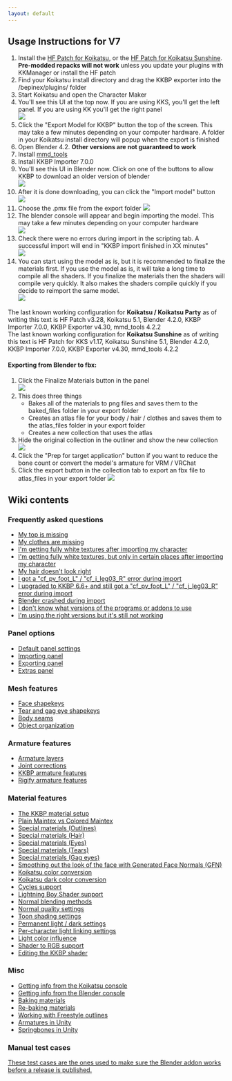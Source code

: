 ```yaml
---
layout: default
---
```


## Usage Instructions for V7
1. Install the [HF Patch for Koikatsu](https://github.com/ManlyMarco/KK-HF_Patch), or the [HF Patch for Koikatsu Sunshine](https://github.com/ManlyMarco/KKS-HF_Patch). **Pre-modded repacks will not work** unless you update your plugins with KKManager or install the HF patch
1. Find your Koikatsu install directory and drag the KKBP exporter into the /bepinex/plugins/ folder
1. Start Koikatsu and open the Character Maker
1. You'll see this UI at the top now. If you are using KKS, you'll get the left panel. If you are using KK you'll get the right panel  
![ ](https://github.com/FlailingFog/flailingfog.github.io/blob/master/assets/images/exportpanel.PNG)
1. Click the "Export Model for KKBP" button the top of the screen. This may take a few minutes depending on your computer hardware. A folder in your Koikatsu install directory will popup when the export is finished
1. Open Blender 4.2. **Other versions are not guaranteed to work**
1. Install [mmd_tools](https://extensions.blender.org/add-ons/mmd-tools/)
1. Install KKBP Importer 7.0.0
1. You'll see this UI in Blender now. Click on one of the buttons to allow KKBP to download an older version of blender  
![ ](https://github.com/FlailingFog/flailingfog.github.io/blob/master/assets/images/importpanel1.PNG)
1. After it is done downloading, you can click the "Import model" button  
![ ](https://github.com/FlailingFog/flailingfog.github.io/blob/master/assets/images/importpanel2.PNG)
1. Choose the .pmx file from the export folder 
![ ](https://github.com/FlailingFog/flailingfog.github.io/blob/master/assets/images/importpanel3.PNG)
1. The blender console will appear and begin importing the model. This may take a few minutes depending on your computer hardware  
![ ](https://github.com/FlailingFog/flailingfog.github.io/blob/master/assets/images/importpanel4.PNG)
1. Check there were no errors during import in the scripting tab. A successful import will end in "KKBP import finished in XX minutes"  
![ ](https://github.com/FlailingFog/flailingfog.github.io/blob/master/assets/images/importpanel5.PNG)
1. You can start using the model as is, but it is recommended to finalize the materials first. If you use the model as is, it will take a long time to compile all the shaders. If you finalize the materials then the shaders will compile very quickly. It also makes the shaders compile quickly if you decide to reimport the same model.  
![ ](https://github.com/FlailingFog/flailingfog.github.io/blob/master/assets/images/importpanel6.PNG)


The last known working configuration for **Koikatsu / Koikatsu Party** as of writing this text is HF Patch v3.28, Koikatsu 5.1, Blender 4.2.0, KKBP Importer 7.0.0, KKBP Exporter v4.30, mmd_tools 4.2.2  
The last known working configuration for **Koikatsu Sunshine** as of writing this text is HF Patch for KKS v1.17, Koikatsu Sunshine 5.1, Blender 4.2.0, KKBP Importer 7.0.0, KKBP Exporter v4.30, mmd_tools 4.2.2


#### Exporting from Blender to fbx:

1. Click the Finalize Materials button in the panel  
![ ](https://github.com/FlailingFog/flailingfog.github.io/blob/master/assets/images/importpanel6.PNG)
1. This does three things
    * Bakes all of the materials to png files and saves them to the baked_files folder in your export folder
    * Creates an atlas file for your body / hair / clothes and saves them to the atlas_files folder in your export folder
    * Creates a new collection that uses the atlas
1. Hide the original collection in the outliner and show the new collection
![ ](https://github.com/FlailingFog/flailingfog.github.io/blob/master/assets/images/importpanel7.PNG)
1. Click the "Prep for target application" button if you want to reduce the bone count or convert the model's armature for VRM / VRChat
1. Click the export button in the collection tab to export an fbx file to atlas_files in your export folder
![ ](https://github.com/FlailingFog/flailingfog.github.io/blob/master/assets/images/importpanel8.PNG)

## Wiki contents

### Frequently asked questions
* [My top is missing](faq#My-top-is-missing)
* [My clothes are missing](faq#My-clothes-are-missing)
* [I'm getting fully white textures after importing my character](faq#Im-getting-fully-white-textures-after-importing-my-character)
* [I'm getting fully white textures, but only in certain places after importing my character](faq#Im-getting-fully-white-textures-but-only-in-certain-places-after-importing-my-character)
* [My hair doesn't look right](faq#My-hair-doesnt-look-right)
* [I got a "cf_pv_foot_L" / "cf_j_leg03_R" error during import](faq#i-got-a-cf_pv_foot_l--cf_j_leg03_r-error-during-import)
* [I upgraded to KKBP 6.6+ and still got a "cf_pv_foot_L" / "cf_j_leg03_R" error during import](faq#i-upgraded-to-kkbp-66-and-still-got-a-cf_pv_foot_l--cf_j_leg03_r-error-during-import)
* [Blender crashed during import](faq#Blender-crashed-during-import)
* [I don't know what versions of the programs or addons to use](faq#I-dont-know-what-versions-of-the-programs-or-addons-to-use)
* [I'm using the right versions but it's still not working](faq#Im-using-the-right-versions-but-its-still-not-working)

### Panel options
* [Default panel settings](panel#Default-panel-settings)
* [Importing panel](panel#Importing-panel)
* [Exporting panel](panel#Exporting-panel)
* [Extras panel](panel#Extras-panel)

### Mesh features
* [Face shapekeys](mesh#Face-shapekeys)
* [Tear and gag eye shapekeys](mesh#Tear-and-gag-eye-shapekeys)
* [Body seams](mesh#Body-seams)
* [Object organization](mesh#Object-organization)

### Armature features
* [Armature layers](armature#Armature-layers)
* [Joint corrections](armature#Joint-corrections)
* [KKBP armature features](armature#kkbp-armature)
* [Rigify armature features](armature#rigify-armature)

### Material features
* [The KKBP material setup](material#The-KKBP-material-setup)
* [Plain Maintex vs Colored Maintex](material#Plain-Maintex-vs-Colored-Maintex)
* [Special materials (Outlines)](material#Special-materials-Outlines)
* [Special materials (Hair)](material#Special-materials-Hair)
* [Special materials (Eyes)](material#Special-materials-Eyes)
* [Special materials (Tears)](material#Special-materials-Tears)
* [Special materials (Gag eyes)](material#Special-materials-Gag-eyes)
* [Smoothing out the look of the face with Generated Face Normals (GFN)](material#Smoothing-out-the-look-of-the-face-with-Generated-Face-Normals-GFN)
* [Koikatsu color conversion](material#Koikatsu-color-conversion)
* [Koikatsu dark color conversion](material#Koikatsu-dark-color-conversion)
* [Cycles support](material#Cycles-support)
* [Lightning Boy Shader support](material#lightning-boy-shader-support)
* [Normal blending methods](material#Normal-blending-methods)
* [Normal quality settings](material#Normal-quality-settings)
* [Toon shading settings](material#Toon-shading-settings)
* [Permanent light / dark settings](material#permanent-light--dark-settings)
* [Per-character light linking settings](material#Per-character-light-linking-settings)
* [Light color influence](material#Light-color-influence)
* [Shader to RGB support](material#Shader-to-RGB-support)
* [Editing the KKBP shader](material#Editing-the-KKBP-shader)

### Misc
* [Getting info from the Koikatsu console](misc#Getting-info-from-the-Koikatsu-console)
* [Getting info from the Blender console](misc#Getting-info-from-the-Blender-console)
* [Baking materials](misc#Baking-materials)
* [Re-baking materials](misc#Re-baking-materials)
* [Working with Freestyle outlines](misc#Working-with-Freestyle-outlines)
* [Armatures in Unity](misc#Armatures-in-Unity)
* [Springbones in Unity](misc#Springbones-in-Unity)

### Manual test cases
[These test cases are the ones used to make sure the Blender addon works before a release is published.](standard_manual_test_cases)